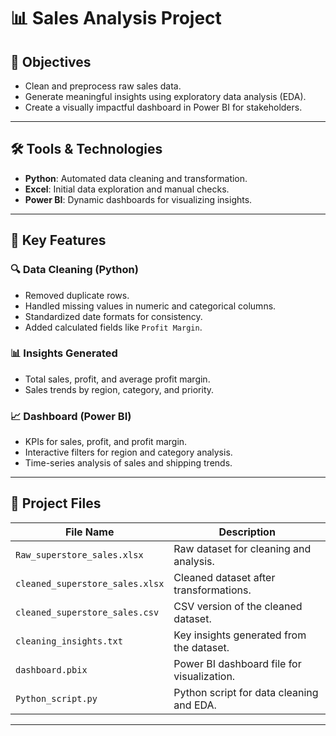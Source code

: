 # 📊 Sales Analysis Project

## 🎯 Objectives
- Clean and preprocess raw sales data.
- Generate meaningful insights using exploratory data analysis (EDA).
- Create a visually impactful dashboard in Power BI for stakeholders.

---

## 🛠 Tools & Technologies
- **Python**: Automated data cleaning and transformation.
- **Excel**: Initial data exploration and manual checks.
- **Power BI**: Dynamic dashboards for visualizing insights.

---

## 🌟 Key Features

### 🔍 Data Cleaning (Python)
- Removed duplicate rows.
- Handled missing values in numeric and categorical columns.
- Standardized date formats for consistency.
- Added calculated fields like `Profit Margin`.

### 📊 Insights Generated
- Total sales, profit, and average profit margin.
- Sales trends by region, category, and priority.

### 📈 Dashboard (Power BI)
- KPIs for sales, profit, and profit margin.
- Interactive filters for region and category analysis.
- Time-series analysis of sales and shipping trends.

---

## 📁 Project Files

| **File Name**                  | **Description**                                  |
|--------------------------------|--------------------------------------------------|
| `Raw_superstore_sales.xlsx`    | Raw dataset for cleaning and analysis.           |
| `cleaned_superstore_sales.xlsx`| Cleaned dataset after transformations.           |
| `cleaned_superstore_sales.csv` | CSV version of the cleaned dataset.              |
| `cleaning_insights.txt`        | Key insights generated from the dataset.         |
| `dashboard.pbix`               | Power BI dashboard file for visualization.       |
| `Python_script.py`           | Python script for data cleaning and EDA.           |

---


